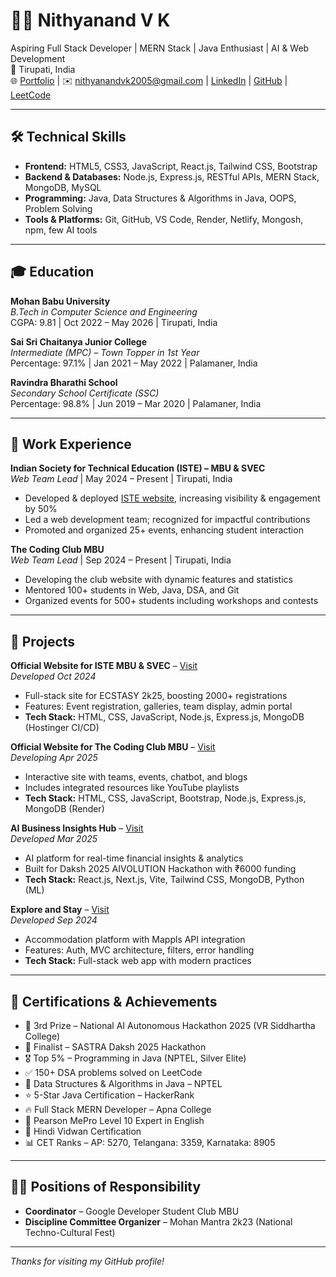 # 👨‍💻 Nithyanand V K

Aspiring Full Stack Developer | MERN Stack | Java Enthusiast | AI & Web Development  
📍 Tirupati, India  
🌐 [Portfolio](https://nithyanandvk.netlify.app) | ✉️ nithyanandvk2005@gmail.com |
[LinkedIn](https://www.linkedin.com/in/nithyanandvk/) | [GitHub](https://github.com/nithyanandvk) | [LeetCode](https://leetcode.com/u/nithyanandvk2005/)

---

## 🛠️ Technical Skills

- **Frontend:** HTML5, CSS3, JavaScript, React.js, Tailwind CSS, Bootstrap  
- **Backend & Databases:** Node.js, Express.js, RESTful APIs, MERN Stack, MongoDB, MySQL  
- **Programming:** Java, Data Structures & Algorithms in Java, OOPS, Problem Solving  
- **Tools & Platforms:** Git, GitHub, VS Code, Render, Netlify, Mongosh, npm, few AI tools

---

## 🎓 Education

**Mohan Babu University**  
_B.Tech in Computer Science and Engineering_  
CGPA: 9.81 | Oct 2022 – May 2026 | Tirupati, India

**Sai Sri Chaitanya Junior College**  
_Intermediate (MPC) – Town Topper in 1st Year_  
Percentage: 97.1% | Jan 2021 – May 2022 | Palamaner, India

**Ravindra Bharathi School**  
_Secondary School Certificate (SSC)_  
Percentage: 98.8% | Jun 2019 – Mar 2020 | Palamaner, India

---

## 💼 Work Experience

**Indian Society for Technical Education (ISTE) – MBU & SVEC**  
_Web Team Lead_ | May 2024 – Present | Tirupati, India  
- Developed & deployed [ISTE website](https://istembu.in), increasing visibility & engagement by 50%  
- Led a web development team; recognized for impactful contributions  
- Promoted and organized 25+ events, enhancing student interaction

**The Coding Club MBU**  
_Web Team Lead_ | Sep 2024 – Present | Tirupati, India  
- Developing the club website with dynamic features and statistics  
- Mentored 100+ students in Web, Java, DSA, and Git  
- Organized events for 500+ students including workshops and contests

---

## 🔧 Projects

**Official Website for ISTE MBU & SVEC** – [Visit](https://istembu.in)  
_Developed Oct 2024_  
- Full-stack site for ECSTASY 2k25, boosting 2000+ registrations  
- Features: Event registration, galleries, team display, admin portal  
- **Tech Stack:** HTML, CSS, JavaScript, Node.js, Express.js, MongoDB (Hostinger CI/CD)

**Official Website for The Coding Club MBU** – [Visit](https://codingclubmbu.onrender.com/)  
_Developing Apr 2025_  
- Interactive site with teams, events, chatbot, and blogs  
- Includes integrated resources like YouTube playlists  
- **Tech Stack:** HTML, CSS, JavaScript, Bootstrap, Node.js, Express.js, MongoDB (Render)

**AI Business Insights Hub** – [Visit](https://garuda-sastra.netlify.app/)  
_Developed Mar 2025_  
- AI platform for real-time financial insights & analytics  
- Built for Daksh 2025 AIVOLUTION Hackathon with ₹6000 funding  
- **Tech Stack:** React.js, Next.js, Vite, Tailwind CSS, MongoDB, Python (ML)

**Explore and Stay** – [Visit](https://explore-and-stay.onrender.com/listings/)  
_Developed Sep 2024_  
- Accommodation platform with Mappls API integration  
- Features: Auth, MVC architecture, filters, error handling  
- **Tech Stack:** Full-stack web app with modern practices

---

## 🏅 Certifications & Achievements

- 🥉 3rd Prize – National AI Autonomous Hackathon 2025 (VR Siddhartha College)  
- 🏁 Finalist – SASTRA Daksh 2025 Hackathon  
- 🎖️ Top 5% – Programming in Java (NPTEL, Silver Elite)  
- ✅ 150+ DSA problems solved on LeetCode  
- 📘 Data Structures & Algorithms in Java – NPTEL  
- ⭐ 5-Star Java Certification – HackerRank  
- 🔥 Full Stack MERN Developer – Apna College  
- 🧠 Pearson MePro Level 10 Expert in English  
- 📜 Hindi Vidwan Certification  
- 📊 CET Ranks – AP: 5270, Telangana: 3359, Karnataka: 8905

---

## 🧑‍💼 Positions of Responsibility

- **Coordinator** – Google Developer Student Club MBU  
- **Discipline Committee Organizer** – Mohan Mantra 2k23 (National Techno-Cultural Fest)

---

_Thanks for visiting my GitHub profile!_
